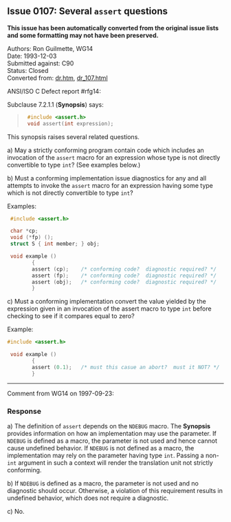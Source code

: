 ## Issue 0107: Several `assert` questions

**This issue has been automatically converted from the original issue lists and some formatting may not have been preserved.**

Authors: Ron Guilmette, WG14  
Date: 1993-12-03  
Submitted against: C90  
Status: Closed  
Converted from: [dr.htm](https://www.open-std.org/jtc1/sc22/wg14/www/docs/dr.htm), [dr_107.html](https://www.open-std.org/jtc1/sc22/wg14/www/docs/dr_107.html)

ANSI/ISO C Defect report #rfg14:

Subclause 7.2.1.1 (**Synopsis**) says:

> ```c
>  #include <assert.h>
>  void assert(int expression);
> ```

This synopsis raises several related questions.

a) May a strictly conforming program contain code which includes an invocation
of the `assert` macro for an expression whose type is not directly convertible
to type `int`? (See examples below.)

b) Must a conforming implementation issue diagnostics for any and all attempts
to invoke the `assert` macro for an expression having some type which is not
directly convertible to type `int`?

Examples:

```c
 #include <assert.h>

 char *cp;
 void (*fp) ();
 struct S { int member; } obj;

 void example ()
        {
        assert (cp);    /* conforming code?  diagnostic required? */
        assert (fp);    /* conforming code?  diagnostic required? */
        assert (obj);   /* conforming code?  diagnostic required? */
        }
```

c) Must a conforming implementation convert the value yielded by the expression
given in an invocation of the assert macro to type `int` before checking to see
if it compares equal to zero?

Example:

```c
#include <assert.h>

 void example ()
        {
        assert (0.1);   /* must this casue an abort?  must it NOT? */
        }
```

---

Comment from WG14 on 1997-09-23:

### Response

a) The definition of `assert` depends on the `NDEBUG` macro. The **Synopsis**
provides information on how an implementation may use the parameter. If `NDEBUG`
is defined as a macro, the parameter is not used and hence cannot cause
undefined behavior. If `NDEBUG` is not defined as a macro, the implementation
may rely on the parameter having type `int`. Passing a non-`int` argument in
such a context will render the translation unit not strictly conforming.

b) If `NDEBUG` is defined as a macro, the parameter is not used and no
diagnostic should occur. Otherwise, a violation of this requirement results in
undefined behavior, which does not require a diagnostic.

c) No.
